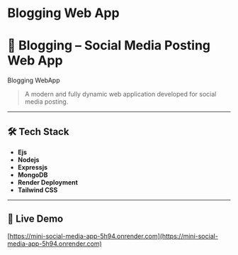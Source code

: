 # Blogging Web App
# 🚀 Blogging – Social Media Posting Web App

Blogging WebApp
> A modern and fully dynamic web application developed for social media posting.

---

## 🛠 Tech Stack
- **Ejs**
- **Nodejs**
- **Expressjs**
- **MongoDB**
- **Render Deployment**
- **Tailwind CSS**

---

## 🔗 Live Demo
[https://mini-social-media-app-5h94.onrender.com](https://mini-social-media-app-5h94.onrender.com)
